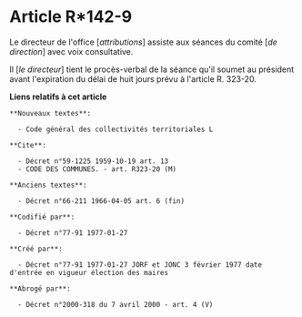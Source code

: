 # Article R*142-9

Le directeur de l'office [*attributions*] assiste aux séances du comité [*de direction*] avec voix consultative. 

Il [*le directeur*] tient le procès-verbal de la séance qu'il soumet au président avant l'expiration du délai de huit jours
prévu à l'article R. 323-20.

**Liens relatifs à cet article**

	**Nouveaux textes**:

	  - Code général des collectivités territoriales L

	**Cite**:

	  - Décret n°59-1225 1959-10-19 art. 13
	  - CODE DES COMMUNES. - art. R323-20 (M)

	**Anciens textes**:

	  - Décret n°66-211 1966-04-05 art. 6 (fin)

	**Codifié par**:

	  - Décret n°77-91 1977-01-27

	**Créé par**:

	  - Décret n°77-91 1977-01-27 JORF et JONC 3 février 1977 date d'entrée en vigueur élection des maires

	**Abrogé par**:

	  - Décret n°2000-318 du 7 avril 2000 - art. 4 (V)
